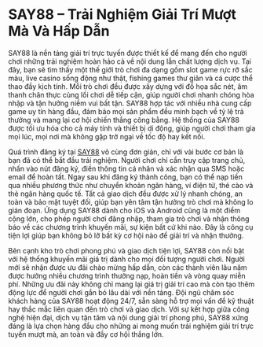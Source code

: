 # SAY88 – Trải Nghiệm Giải Trí Mượt Mà Và Hấp Dẫn

SAY88 là nền tảng giải trí trực tuyến được thiết kế để mang đến cho người chơi những trải nghiệm hoàn hảo cả về nội dung lẫn chất lượng dịch vụ. Tại đây, bạn sẽ tìm thấy một thế giới trò chơi đa dạng gồm slot game rực rỡ sắc màu, live casino sống động như thật, fishing games thư giãn và cá cược thể thao đầy kịch tính. Mỗi trò chơi đều được xây dựng với đồ họa sắc nét, âm thanh chân thực cùng lối chơi dễ tiếp cận, giúp người chơi nhanh chóng hòa nhập và tận hưởng niềm vui bất tận. SAY88 hợp tác với nhiều nhà cung cấp game uy tín hàng đầu, đảm bảo mọi sản phẩm đều minh bạch về tỷ lệ trả thưởng và mang lại cơ hội chiến thắng công bằng. Hệ thống của SAY88 được tối ưu hóa cho cả máy tính và thiết bị di động, giúp người chơi tham gia mọi lúc, mọi nơi mà không gặp trở ngại về tốc độ hay kết nối.

Quá trình đăng ký tại <a href="https://say88-vn.com">SAY88</a>  vô cùng đơn giản, chỉ với vài bước cơ bản là bạn đã có thể bắt đầu trải nghiệm. Người chơi chỉ cần truy cập trang chủ, nhấn vào nút đăng ký, điền thông tin cá nhân và xác nhận qua SMS hoặc email để hoàn tất. Ngay sau khi đăng ký thành công, bạn có thể nạp tiền qua nhiều phương thức như chuyển khoản ngân hàng, ví điện tử, thẻ cào và thẻ ngân hàng quốc tế. Tất cả giao dịch đều được xử lý nhanh chóng, an toàn và bảo mật tuyệt đối, giúp bạn yên tâm tận hưởng trò chơi mà không lo gián đoạn. Ứng dụng SAY88 dành cho iOS và Android cũng là một điểm cộng lớn, cho phép người chơi đăng nhập, tham gia trò chơi và nhận thông báo về các chương trình khuyến mãi, sự kiện bất cứ khi nào. Đây là công cụ tiện lợi giúp bạn không bỏ lỡ bất kỳ cơ hội nào để giải trí và nhận thưởng.

Bên cạnh kho trò chơi phong phú và giao dịch tiện lợi, SAY88 còn nổi bật với hệ thống khuyến mãi giá trị dành cho mọi đối tượng người chơi. Người mới sẽ nhận được ưu đãi chào mừng hấp dẫn, còn các thành viên lâu năm được hưởng nhiều chương trình thưởng nạp, hoàn tiền và vòng quay miễn phí. Những ưu đãi này không chỉ mang lại giá trị giải trí cao mà còn tạo thêm động lực để người chơi gắn bó lâu dài với nền tảng. Đội ngũ chăm sóc khách hàng của SAY88 hoạt động 24/7, sẵn sàng hỗ trợ mọi vấn đề kỹ thuật hay thắc mắc liên quan đến trò chơi và giao dịch. Với sự kết hợp giữa công nghệ hiện đại, dịch vụ tận tâm và nội dung giải trí phong phú, SAY88 xứng đáng là lựa chọn hàng đầu cho những ai mong muốn trải nghiệm giải trí trực tuyến mượt mà, an toàn và đầy cơ hội thắng lớn.
